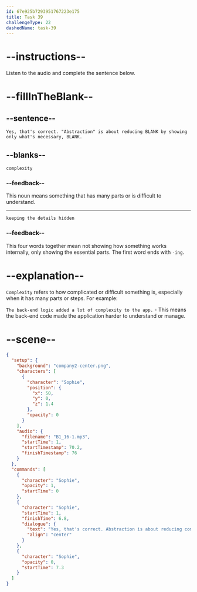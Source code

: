 ```yaml
---
id: 67e925b7293951767223e175
title: Task 39
challengeType: 22
dashedName: task-39
---
```


<!-- (Audio) Sophie: Yes, that's correct. "Abstraction" is about reducing complexity by showing only what's necessary, keeping the details hidden. -->

# --instructions--

Listen to the audio and complete the sentence below.

# --fillInTheBlank--

## --sentence--

`Yes, that's correct. "Abstraction" is about reducing BLANK by showing only what's necessary, BLANK.`

## --blanks--

`complexity`

### --feedback--

This noun means something that has many parts or is difficult to understand.

---

`keeping the details hidden`

### --feedback--

This four words together mean not showing how something works internally, only showing the essential parts. The first word ends with `-ing`.

# --explanation--

`Complexity` refers to how complicated or difficult something is, especially when it has many parts or steps. For example:

`The back-end logic added a lot of complexity to the app.` - This means the back-end code made the application harder to understand or manage.

# --scene--

```json
{
  "setup": {
    "background": "company2-center.png",
    "characters": [
      {
        "character": "Sophie",
        "position": {
          "x": 50,
          "y": 0,
          "z": 1.4
        },
        "opacity": 0
      }
    ],
    "audio": {
      "filename": "B1_16-1.mp3",
      "startTime": 1,
      "startTimestamp": 70.2,
      "finishTimestamp": 76
    }
  },
  "commands": [
    {
      "character": "Sophie",
      "opacity": 1,
      "startTime": 0
    },
    {
      "character": "Sophie",
      "startTime": 1,
      "finishTime": 6.8,
      "dialogue": {
        "text": "Yes, that's correct. Abstraction is about reducing complexity by showing only what's necessary, keeping the details hidden.",
        "align": "center"
      }
    },
    {
      "character": "Sophie",
      "opacity": 0,
      "startTime": 7.3
    }
  ]
}
```
